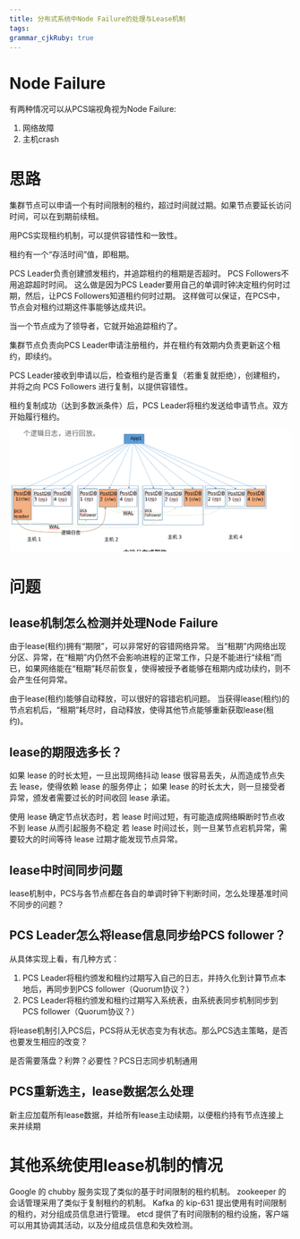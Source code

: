 ```yaml
---
title: 分布式系统中Node Failure的处理与Lease机制
tags: 
grammar_cjkRuby: true
---
```

# Node Failure
有两种情况可以从PCS端视角视为Node Failure:
1. 网络故障
2. 主机crash

# 思路
集群节点可以申请一个有时间限制的租约，超过时间就过期。如果节点要延长访问时间，可以在到期前续租。

用PCS实现租约机制，可以提供容错性和一致性。

租约有一个“存活时间”值，即租期。

PCS Leader负责创建颁发租约，并追踪租约的租期是否超时。
PCS Followers不用追踪超时时间。
这么做是因为PCS Leader要用自己的单调时钟决定租约何时过期，然后，让PCS Followers知道租约何时过期。
这样做可以保证，在PCS中，节点会对租约过期这件事能够达成共识。

当一个节点成为了领导者，它就开始追踪租约了。

集群节点负责向PCS Leader申请注册租约，并在租约有效期内负责更新这个租约，即续约。

PCS Leader接收到申请以后，检查租约是否重复（若重复就拒绝），创建租约，并将之向 PCS Followers 进行复制，以提供容错性。

租约复制成功（达到多数派条件）后，PCS Leader将租约发送给申请节点。双方开始履行租约。


![enter description here](./images/1678425880152.png)


# 问题
## lease机制怎么检测并处理Node Failure
由于lease(租约)拥有“期限”，可以非常好的容错网络异常。
当“租期”内网络出现分区、异常，在“租期”内仍然不会影响进程的正常工作，只是不能进行“续租”而已，如果网络能在“租期”耗尽前恢复，使得被授予者能够在租期内成功续约，则不会产生任何异常。

由于lease(租约)能够自动释放，可以很好的容错宕机问题。
当获得lease(租约)的节点宕机后，“租期”耗尽时，自动释放，使得其他节点能够重新获取lease(租约)。


## lease的期限选多长？
如果 lease 的时长太短，一旦出现网络抖动 lease 很容易丢失，从而造成节点失去 lease，使得依赖 lease 的服务停止；
如果 lease 的时长太大，则一旦接受者异常，颁发者需要过长的时间收回 lease 承诺。

使用 lease 确定节点状态时，若 lease 时间过短，有可能造成网络瞬断时节点收不到 lease 从而引起服务不稳定
若 lease 时间过长，则一旦某节点宕机异常，需要较大的时间等待 lease 过期才能发现节点异常。

## lease中时间同步问题
lease机制中，PCS与各节点都在各自的单调时钟下判断时间，怎么处理基准时间不同步的问题？

## PCS Leader怎么将lease信息同步给PCS follower？
从具体实现上看，有几种方式：
1. PCS Leader将租约颁发和租约过期写入自己的日志，并持久化到计算节点本地后，再同步到PCS follower（Quorum协议？）
2. PCS Leader将租约颁发和租约过期写入系统表，由系统表同步机制同步到PCS follower（Quorum协议？）

将lease机制引入PCS后，PCS将从无状态变为有状态。那么PCS选主策略，是否也要发生相应的改变？

是否需要落盘？利弊？必要性？PCS日志同步机制通用

##  PCS重新选主，lease数据怎么处理
新主应加载所有lease数据，并给所有lease主动续期，以便租约持有节点连接上来并续期


# 其他系统使用lease机制的情况
Google 的 chubby 服务实现了类似的基于时间限制的租约机制。
zookeeper 的会话管理采用了类似于复制租约的机制。
Kafka 的 kip-631 提出使用有时间限制的租约，对分组成员信息进行管理。
etcd 提供了有时间限制的租约设施，客户端可以用其协调其活动，以及分组成员信息和失效检测。
